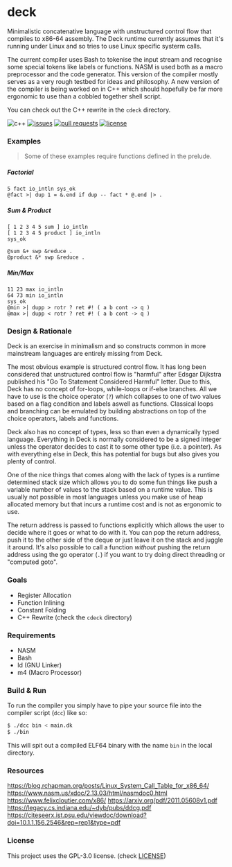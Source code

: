 # deck
Minimalistic concatenative language with unstructured control flow that
compiles to x86-64 assembly. The Deck runtime currently assumes that it's
running under Linux and so tries to use Linux specific systerm calls.

The current compiler uses Bash to tokenise the input stream and recognise
some special tokens like labels or functions. NASM is used both as a macro
preprocessor and the code generator. This version of the compiler mostly
serves as a very rough testbed for ideas and philosophy. A new version of
the compiler is being worked on in C++ which should hopefully be far more
ergonomic to use than a cobbled together shell script.

You can check out the C++ rewrite in the `cdeck` directory.

![c++](https://img.shields.io/badge/c%2B%2B-17-blue.svg?style=flat)
[![issues](https://img.shields.io/github/issues/Jackojc/deck.svg?style=flat)](https://github.com/Jackojc/deck/issues)
[![pull requests](https://img.shields.io/github/issues-pr/Jackojc/deck?style=flat)](https://github.com/Jackojc/deck/pulls)
[![license](https://img.shields.io/github/license/Jackojc/deck.svg?style=flat)](./LICENSE)

### Examples
> Some of these examples require functions defined in the prelude.

##### Factorial
```
5 fact io_intln sys_ok
@fact >| dup 1 = &.end if dup -- fact * @.end |> .
```

##### Sum & Product
```
[ 1 2 3 4 5 sum ] io_intln
[ 1 2 3 4 5 product ] io_intln
sys_ok

@sum &+ swp &reduce .
@product &* swp &reduce .
```

##### Min/Max
```
11 23 max io_intln
64 73 min io_intln
sys_ok
@min >| dupp > rotr ? ret #! ( a b cont -> q )
@max >| dupp < rotr ? ret #! ( a b cont -> q )
```

### Design & Rationale
Deck is an exercise in minimalism and so constructs common in more mainstream
languages are entirely missing from Deck.

The most obvious example is structured
control flow. It has long been considered that unstructured control flow is "harmful"
after Edsgar Dijkstra published his "Go To Statement Considered Harmful" letter.
Due to this, Deck has no concept of for-loops, while-loops or if-else branches.
All we have to use is the choice operator (`?`) which collapses to one of two values
based on a flag condition and labels aswell as functions. Classical loops and branching
can be emulated by building abstractions on top of the choice operators, labels and
functions.

Deck also has no concept of types, less so than even a dynamically typed language.
Everything in Deck is normally considered to be a signed integer unless the operator
decides to cast it to some other type (i.e. a pointer). As with everything else in
Deck, this has potential for bugs but also gives you plenty of control.

One of the nice things that comes along with the lack of types is a runtime determined
stack size which allows you to do some fun things like push a variable number of values
to the stack based on a runtime value. This is usually not possible in most languages
unless you make use of heap allocated memory but that incurs a runtime cost and
is not as ergonomic to use.

The return address is passed to functions explicitly which allows the user to
decide where it goes or what to do with it. You can pop the return address,
push it to the other side of the deque or just leave it on the stack and juggle
it around. It's also possible to call a function _without_ pushing the return
address using the go operator (`.`) if you want to try doing direct threading or
"computed goto".

### Goals
- Register Allocation
- Function Inlining
- Constant Folding
- C++ Rewrite (check the `cdeck` directory)

### Requirements
- NASM
- Bash
- ld (GNU Linker)
- m4 (Macro Processor)

### Build & Run
To run the compiler you simply have to pipe your source file into
the compiler script (`dcc`) like so:
```sh
$ ./dcc bin < main.dk
$ ./bin
```
This will spit out a compiled ELF64 binary with the name `bin` in the
local directory.

### Resources
https://blog.rchapman.org/posts/Linux_System_Call_Table_for_x86_64/
https://www.nasm.us/xdoc/2.13.03/html/nasmdoc0.html
https://www.felixcloutier.com/x86/
https://arxiv.org/pdf/2011.05608v1.pdf
https://legacy.cs.indiana.edu/~dyb/pubs/ddcg.pdf
https://citeseerx.ist.psu.edu/viewdoc/download?doi=10.1.1.156.2546&rep=rep1&type=pdf

### License
This project uses the GPL-3.0 license. (check [LICENSE](LICENSE))

